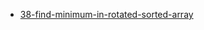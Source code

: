 - [38-find-minimum-in-rotated-sorted-array](https://leetcode.com/problems/find-minimum-in-rotated-sorted-array/)